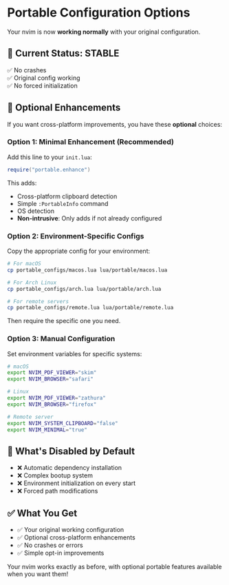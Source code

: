 # Portable Configuration Options

Your nvim is now **working normally** with your original configuration.

## 🎯 **Current Status: STABLE**

✅ No crashes  
✅ Original config working  
✅ No forced initialization  

## 🔧 **Optional Enhancements**

If you want cross-platform improvements, you have these **optional** choices:

### **Option 1: Minimal Enhancement (Recommended)**
Add this line to your `init.lua`:
```lua
require("portable.enhance")
```

This adds:
- Cross-platform clipboard detection
- Simple `:PortableInfo` command
- OS detection
- **Non-intrusive**: Only adds if not already configured

### **Option 2: Environment-Specific Configs**
Copy the appropriate config for your environment:

```bash
# For macOS
cp portable_configs/macos.lua lua/portable/macos.lua

# For Arch Linux  
cp portable_configs/arch.lua lua/portable/arch.lua

# For remote servers
cp portable_configs/remote.lua lua/portable/remote.lua
```

Then require the specific one you need.

### **Option 3: Manual Configuration**
Set environment variables for specific systems:

```bash
# macOS
export NVIM_PDF_VIEWER="skim"
export NVIM_BROWSER="safari"

# Linux
export NVIM_PDF_VIEWER="zathura"  
export NVIM_BROWSER="firefox"

# Remote server
export NVIM_SYSTEM_CLIPBOARD="false"
export NVIM_MINIMAL="true"
```

## 🚫 **What's Disabled by Default**

- ❌ Automatic dependency installation
- ❌ Complex bootup system
- ❌ Environment initialization on every start
- ❌ Forced path modifications

## ✅ **What You Get**

- ✅ Your original working configuration
- ✅ Optional cross-platform enhancements
- ✅ No crashes or errors
- ✅ Simple opt-in improvements

Your nvim works exactly as before, with optional portable features available when you want them!